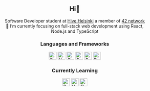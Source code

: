 
<h2 align="center"> Hi👋 </h2>

<p align="center"> Software Developer student at <a href="https://www.hive.fi/en/">Hive Helsinki</a> a member of <a href="[https://www.hive.fi/en/](https://42.fr/en/what-is-42/42-program-explained/)">42 network</a>
</br>
🔭 I’m currently focusing on full-stack web development using React, Node.js and TypeScript
</p>

<h3 align="center"> Languages and Frameworks </h3>
<div align="center">
	<img height="25" src="https://img.shields.io/badge/React-61DAFB.svg?style=for-the-badge&logo=React&logoColor=black" alt="React" title="React" />
	<img height="25" src="https://img.shields.io/badge/Node.js-339933.svg?style=for-the-badge&logo=nodedotjs&logoColor=white" alt="Node.js" title="Node.js" />
	<img height="25" src="https://img.shields.io/badge/Express-000000.svg?style=for-the-badge&logo=Express&logoColor=white" alt="Express.js" title="Express.js" />
	<img height="25" src="https://img.shields.io/badge/React-61DAFB.svg?style=for-the-badge&logo=React&logoColor=black" alt="React" title="React" />
	<img height="25" src="https://img.shields.io/badge/Express-000000.svg?style=for-the-badge&logo=Express&logoColor=white" alt="Express" title="Express" />
	<img height="25" src="https://img.shields.io/badge/Flask-000000.svg?style=for-the-badge&logo=Flask&logoColor=white" alt="Flask" title="Flask" />
</div>

<h3 align="center"> Currently Learning </h3>
<div align="center">
	<img height="25" src="https://img.shields.io/badge/python-3670A0?style=for-the-badge&logo=python&logoColor=white" alt="Python" title="Python" />
	<img height="25" src="https://img.shields.io/badge/Vue.js-4FC08D.svg?style=for-the-badge&logo=vuedotjs&logoColor=white" alt="Vue" title="Vue" />
	<img height="25" src="https://img.shields.io/badge/Flask-000000.svg?style=for-the-badge&logo=Flask&logoColor=white" alt="Flask" title="Flask" />
</div>

<!--
**KaomN/KaomN** is a ✨ _special_ ✨ repository because its `README.md` (this file) appears on your GitHub profile.

Here are some ideas to get you started:

- 🔭 I’m currently working on ...
- 🌱 I’m currently learning ...
- 👯 I’m looking to collaborate on ...
- 🤔 I’m looking for help with ...
- 💬 Ask me about ...
- 📫 How to reach me: ...
- 😄 Pronouns: ...
- ⚡ Fun fact: ...
-->
